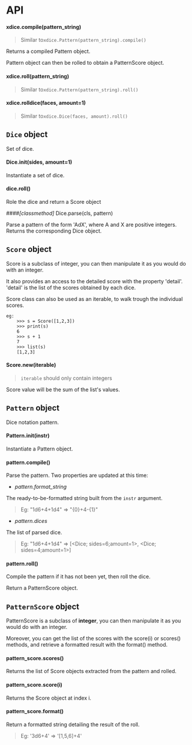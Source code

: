 # API

#### xdice.compile(pattern_string)

> Similar to`xdice.Pattern(pattern_string).compile()`

Returns a compiled Pattern object.

Pattern object can then be rolled to obtain a PatternScore object.

#### xdice.roll(pattern_string)

> Similar to`xdice.Pattern(pattern_string).roll()`

#### xdice.rolldice(faces, amount=1)

> Similar to`xdice.Dice(faces, amount).roll()`

## `Dice` object

Set of dice.

#### Dice.__init__(sides, amount=1)

Instantiate a set of dice.

#### dice.roll()

Role the dice and return a Score object

####*[classmethod]* Dice.parse(cls, pattern)

Parse a pattern of the form 'AdX', where A and X are positive integers.
Returns the corresponding Dice object.

## `Score` object

Score is a subclass of integer, you can then manipulate it as you would do with an integer.

It also provides an access to the detailed score with the property 'detail'.
'detail' is the list of the scores obtained by each dice.

Score class can also be used as an iterable, to walk trough the individual scores.

    eg:
        >>> s = Score([1,2,3])
        >>> print(s)
        6
        >>> s + 1
        7
        >>> list(s)
        [1,2,3]

#### Score.__new__(iterable)

>`iterable` should only contain integers

Score value will be the sum of the list's values.


## `Pattern` object

Dice notation pattern.

#### Pattern.__init__(instr)

Instantiate a Pattern object.

#### pattern.compile()

Parse the pattern. Two properties are updated at this time:

* *pattern.format_string*

The ready-to-be-formatted string built from the `instr` argument.

> Eg: "1d6+4+1d4" => "{0}+4-{1}"

 
* *pattern.dices*

The list of parsed dice.

> Eg: "1d6+4+1d4" => [<Dice; sides=6;amount=1>, <Dice; sides=4;amount=1>]

#### pattern.roll()

Compile the pattern if it has not been yet, then roll the dice.

Return a PatternScore object.

## `PatternScore` object

PatternScore is a subclass of **integer**, you can then manipulate it as you would do with an integer.

Moreover, you can get the list of the scores with the score(i) or scores() methods, and retrieve a formatted result with the format() method.

#### pattern_score.scores()

Returns the list of Score objects extracted from the pattern and rolled.

#### pattern_score.score(i)

Returns the Score object at index i.

#### pattern_score.format()

Return a formatted string detailing the result of the roll.

> Eg: '3d6+4' => '[1,5,6]+4'


